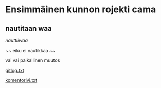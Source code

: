# Ensimmäinen kunnon rojekti cama

## nautitaan waa

*nauttiiwaa*

~~ eiku ei nautikkaa ~~

vai vai paikallinen muutos

[gitlog.txt](https://github.com/JuusoSaavalainen/ot-harjoitusty-/blob/main/laskarit/laskarit/gitlog.txt)

[komentorivi.txt](https://github.com/JuusoSaavalainen/ot-harjoitusty-/blob/main/laskarit/laskarit/komentorivi.txt)
